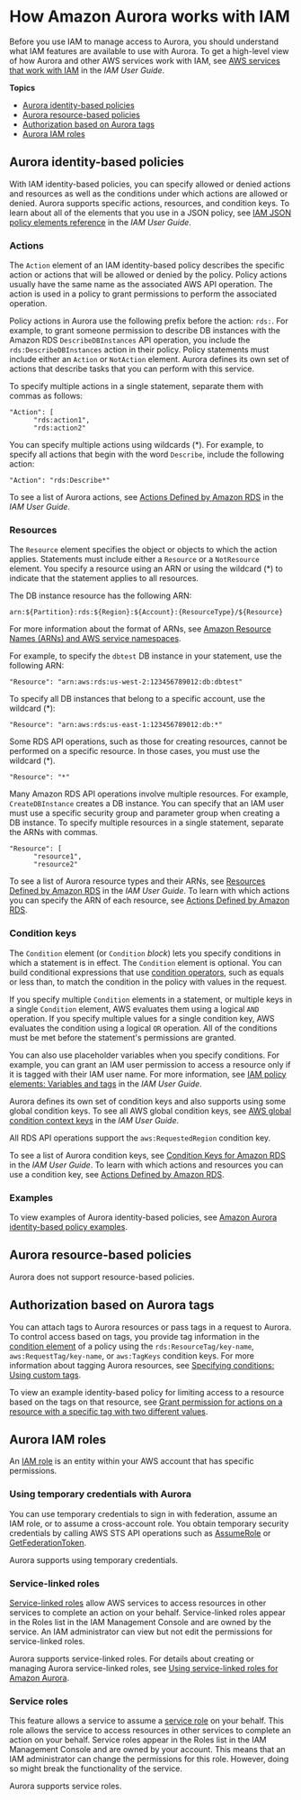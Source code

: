 # How Amazon Aurora works with IAM<a name="security_iam_service-with-iam"></a>

Before you use IAM to manage access to Aurora, you should understand what IAM features are available to use with Aurora\. To get a high\-level view of how Aurora and other AWS services work with IAM, see [AWS services that work with IAM](https://docs.aws.amazon.com/IAM/latest/UserGuide/reference_aws-services-that-work-with-iam.html) in the *IAM User Guide*\.

**Topics**
+ [Aurora identity\-based policies](#security_iam_service-with-iam-id-based-policies)
+ [Aurora resource\-based policies](#security_iam_service-with-iam-resource-based-policies)
+ [Authorization based on Aurora tags](#security_iam_service-with-iam-tags)
+ [Aurora IAM roles](#security_iam_service-with-iam-roles)

## Aurora identity\-based policies<a name="security_iam_service-with-iam-id-based-policies"></a>

With IAM identity\-based policies, you can specify allowed or denied actions and resources as well as the conditions under which actions are allowed or denied\. Aurora supports specific actions, resources, and condition keys\. To learn about all of the elements that you use in a JSON policy, see [IAM JSON policy elements reference](https://docs.aws.amazon.com/IAM/latest/UserGuide/reference_policies_elements.html) in the *IAM User Guide*\.

### Actions<a name="security_iam_service-with-iam-id-based-policies-actions"></a>

The `Action` element of an IAM identity\-based policy describes the specific action or actions that will be allowed or denied by the policy\. Policy actions usually have the same name as the associated AWS API operation\. The action is used in a policy to grant permissions to perform the associated operation\. 

Policy actions in Aurora use the following prefix before the action: `rds:`\. For example, to grant someone permission to describe DB instances with the Amazon RDS `DescribeDBInstances` API operation, you include the `rds:DescribeDBInstances` action in their policy\. Policy statements must include either an `Action` or `NotAction` element\. Aurora defines its own set of actions that describe tasks that you can perform with this service\.

To specify multiple actions in a single statement, separate them with commas as follows:

```
"Action": [
      "rds:action1",
      "rds:action2"
```

You can specify multiple actions using wildcards \(\*\)\. For example, to specify all actions that begin with the word `Describe`, include the following action:

```
"Action": "rds:Describe*"
```



To see a list of Aurora actions, see [Actions Defined by Amazon RDS](https://docs.aws.amazon.com/IAM/latest/UserGuide/list_amazonrds.html#amazonrds-actions-as-permissions) in the *IAM User Guide*\.

### Resources<a name="security_iam_service-with-iam-id-based-policies-resources"></a>

The `Resource` element specifies the object or objects to which the action applies\. Statements must include either a `Resource` or a `NotResource` element\. You specify a resource using an ARN or using the wildcard \(\*\) to indicate that the statement applies to all resources\.



The DB instance resource has the following ARN:

```
arn:${Partition}:rds:${Region}:${Account}:{ResourceType}/${Resource}
```

For more information about the format of ARNs, see [Amazon Resource Names \(ARNs\) and AWS service namespaces](https://docs.aws.amazon.com/general/latest/gr/aws-arns-and-namespaces.html)\.

For example, to specify the `dbtest` DB instance in your statement, use the following ARN:

```
"Resource": "arn:aws:rds:us-west-2:123456789012:db:dbtest"
```

To specify all DB instances that belong to a specific account, use the wildcard \(\*\):

```
"Resource": "arn:aws:rds:us-east-1:123456789012:db:*"
```

Some RDS API operations, such as those for creating resources, cannot be performed on a specific resource\. In those cases, you must use the wildcard \(\*\)\.

```
"Resource": "*"
```

Many Amazon RDS API operations involve multiple resources\. For example, `CreateDBInstance` creates a DB instance\. You can specify that an IAM user must use a specific security group and parameter group when creating a DB instance\. To specify multiple resources in a single statement, separate the ARNs with commas\. 

```
"Resource": [
      "resource1",
      "resource2"
```

To see a list of Aurora resource types and their ARNs, see [Resources Defined by Amazon RDS](https://docs.aws.amazon.com/IAM/latest/UserGuide/list_amazonrds.html#amazonrds-resources-for-iam-policies) in the *IAM User Guide*\. To learn with which actions you can specify the ARN of each resource, see [Actions Defined by Amazon RDS](https://docs.aws.amazon.com/IAM/latest/UserGuide/list_amazonrds.html#amazonrds-actions-as-permissions)\.

### Condition keys<a name="UsingWithRDS.IAM.Conditions"></a>

The `Condition` element \(or `Condition` *block*\) lets you specify conditions in which a statement is in effect\. The `Condition` element is optional\. You can build conditional expressions that use [condition operators](https://docs.aws.amazon.com/IAM/latest/UserGuide/reference_policies_elements_condition_operators.html), such as equals or less than, to match the condition in the policy with values in the request\. 

If you specify multiple `Condition` elements in a statement, or multiple keys in a single `Condition` element, AWS evaluates them using a logical `AND` operation\. If you specify multiple values for a single condition key, AWS evaluates the condition using a logical `OR` operation\. All of the conditions must be met before the statement's permissions are granted\.

 You can also use placeholder variables when you specify conditions\. For example, you can grant an IAM user permission to access a resource only if it is tagged with their IAM user name\. For more information, see [IAM policy elements: Variables and tags](https://docs.aws.amazon.com/IAM/latest/UserGuide/reference_policies_variables.html) in the *IAM User Guide*\. 

Aurora defines its own set of condition keys and also supports using some global condition keys\. To see all AWS global condition keys, see [AWS global condition context keys](https://docs.aws.amazon.com/IAM/latest/UserGuide/reference_policies_condition-keys.html) in the *IAM User Guide*\.



 All RDS API operations support the `aws:RequestedRegion` condition key\. 

To see a list of Aurora condition keys, see [Condition Keys for Amazon RDS](https://docs.aws.amazon.com/IAM/latest/UserGuide/list_amazonrds.html#amazonrds-policy-keys) in the *IAM User Guide*\. To learn with which actions and resources you can use a condition key, see [Actions Defined by Amazon RDS](https://docs.aws.amazon.com/IAM/latest/UserGuide/list_amazonrds.html#amazonrds-actions-as-permissions)\.

### Examples<a name="security_iam_service-with-iam-id-based-policies-examples"></a>



To view examples of Aurora identity\-based policies, see [Amazon Aurora identity\-based policy examples](security_iam_id-based-policy-examples.md)\.

## Aurora resource\-based policies<a name="security_iam_service-with-iam-resource-based-policies"></a>

Aurora does not support resource\-based policies\.

## Authorization based on Aurora tags<a name="security_iam_service-with-iam-tags"></a>

You can attach tags to Aurora resources or pass tags in a request to Aurora\. To control access based on tags, you provide tag information in the [condition element](https://docs.aws.amazon.com/IAM/latest/UserGuide/reference_policies_elements_condition.html) of a policy using the `rds:ResourceTag/key-name`, `aws:RequestTag/key-name`, or `aws:TagKeys` condition keys\. For more information about tagging Aurora resources, see [Specifying conditions: Using custom tags](security_iam_id-based-policy-examples.md#UsingWithRDS.IAM.SpecifyingCustomTags)\.

To view an example identity\-based policy for limiting access to a resource based on the tags on that resource, see [Grant permission for actions on a resource with a specific tag with two different values](security_iam_id-based-policy-examples.md#security_iam_id-based-policy-examples-grant-permissions-tags)\.

## Aurora IAM roles<a name="security_iam_service-with-iam-roles"></a>

An [IAM role](https://docs.aws.amazon.com/IAM/latest/UserGuide/id_roles.html) is an entity within your AWS account that has specific permissions\.

### Using temporary credentials with Aurora<a name="security_iam_service-with-iam-roles-tempcreds"></a>

You can use temporary credentials to sign in with federation, assume an IAM role, or to assume a cross\-account role\. You obtain temporary security credentials by calling AWS STS API operations such as [AssumeRole](https://docs.aws.amazon.com/STS/latest/APIReference/API_AssumeRole.html) or [GetFederationToken](https://docs.aws.amazon.com/STS/latest/APIReference/API_GetFederationToken.html)\. 

Aurora supports using temporary credentials\. 

### Service\-linked roles<a name="security_iam_service-with-iam-roles-service-linked"></a>

[Service\-linked roles](https://docs.aws.amazon.com/IAM/latest/UserGuide/id_roles_terms-and-concepts.html#iam-term-service-linked-role) allow AWS services to access resources in other services to complete an action on your behalf\. Service\-linked roles appear in the Roles list in the IAM Management Console and are owned by the service\. An IAM administrator can view but not edit the permissions for service\-linked roles\.

Aurora supports service\-linked roles\. For details about creating or managing Aurora service\-linked roles, see [Using service\-linked roles for Amazon Aurora](UsingWithRDS.IAM.ServiceLinkedRoles.md)\.

### Service roles<a name="security_iam_service-with-iam-roles-service"></a>

This feature allows a service to assume a [service role](https://docs.aws.amazon.com/IAM/latest/UserGuide/id_roles_terms-and-concepts.html#iam-term-service-role) on your behalf\. This role allows the service to access resources in other services to complete an action on your behalf\. Service roles appear in the Roles list in the IAM Management Console and are owned by your account\. This means that an IAM administrator can change the permissions for this role\. However, doing so might break the functionality of the service\.

Aurora supports service roles\.